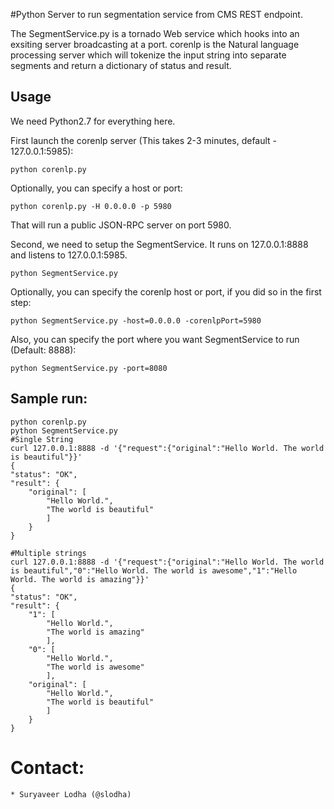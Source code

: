 #Python Server to run segmentation service from CMS REST endpoint.

The SegmentService.py is a tornado Web service which hooks into an exsiting server broadcasting at a port.
corenlp is the Natural language processing server which will tokenize the input string into separate segments and return
a dictionary of status and result.

## Usage

We need Python2.7 for everything here.

First launch the corenlp server (This takes 2-3 minutes, default - 127.0.0.1:5985):

    python corenlp.py

Optionally, you can specify a host or port:

    python corenlp.py -H 0.0.0.0 -p 5980

That will run a public JSON-RPC server on port 5980.

Second, we need to setup the SegmentService. It runs on 127.0.0.1:8888 and listens to 127.0.0.1:5985.
    
    python SegmentService.py

Optionally, you can specify the corenlp host or port, if you did so in the first step:

    python SegmentService.py -host=0.0.0.0 -corenlpPort=5980

Also, you can specify the port where you want SegmentService to run (Default: 8888):

    python SegmentService.py -port=8080

## Sample run:

    python corenlp.py
    python SegmentService.py
    #Single String
    curl 127.0.0.1:8888 -d '{"request":{"original":"Hello World. The world is beautiful"}}'
    {
    "status": "OK", 
    "result": {
        "original": [
            "Hello World.", 
            "The world is beautiful"
            ]
        }
    }

    #Multiple strings
    curl 127.0.0.1:8888 -d '{"request":{"original":"Hello World. The world is beautiful","0":"Hello World. The world is awesome","1":"Hello World. The world is amazing"}}'
    {
    "status": "OK", 
    "result": {
        "1": [
            "Hello World.", 
            "The world is amazing"
            ], 
        "0": [
            "Hello World.", 
            "The world is awesome"
            ], 
        "original": [
            "Hello World.", 
            "The world is beautiful"
            ]
        }
    }

# Contact:
    * Suryaveer Lodha (@slodha)
        
